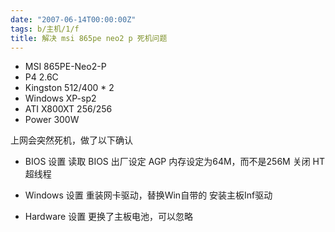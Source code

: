 ```yaml
---
date: "2007-06-14T00:00:00Z"
tags: b/主机/1/f
title: 解决 msi 865pe neo2 p 死机问题
---
```


- MSI 865PE-Neo2-P
- P4 2.6C
- Kingston 512/400 * 2
- Windows XP-sp2
- ATI X800XT 256/256
- Power 300W

上网会突然死机，做了以下确认

* BIOS 设置
  读取 BIOS 出厂设定
  AGP 内存设定为64M，而不是256M
  关闭 HT 超线程

* Windows 设置
  重装网卡驱动，替换Win自带的
  安装主板Inf驱动

* Hardware 设置
  更换了主板电池，可以忽略

